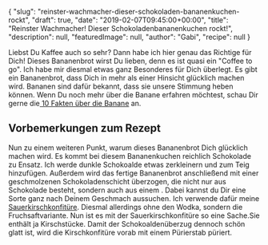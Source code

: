 {
    "slug": "reinster-wachmacher-dieser-schokoladen-bananenkuchen-rockt",
    "draft": true,
    "date": "2019-02-07T09:45:00+00:00",
    "title": "Reinster Wachmacher! Dieser Schokoladenbananenkuchen rockt!",
    "description": null,
    "featuredImage": null,
    "author": "Gabi",
    "recipe": null
}

Liebst Du Kaffee auch so sehr? Dann habe ich hier genau das Richtige für Dich! Dieses Bananenbrot wirst Du lieben, denn es ist quasi ein "Coffee to go". Ich habe mir diesmal etwas ganz Besonderes für Dich überlegt. Es gibt ein Bananenbrot, dass Dich in mehr als einer Hinsicht glücklich machen wird. Bananen sind dafür bekannt, dass sie unsere Stimmung heben können. Wenn Du noch mehr über die Banane erfahren möchtest, schau Dir gerne die[ 10 Fakten über die Banane](https://kochfokus.de/artikel/10-fakten-ueber-die-banane/ " 10 Fakten über die Banane") an.

## Vorbemerkungen zum Rezept

Nun zu einem weiteren Punkt, warum dieses Bananenbrot Dich glücklich  machen wird. Es kommt bei diesem Bananenkuchen reichlich Schokolade zu Ensatz. Ich werde dunkle Schokoalde etwas zerkleinern und zum Teig hinzufügen. Außerdem wird das fertige Bananenbrot anschließend mit einer geschmolzenen Schokoladenschicht überzogen, die nicht nur aus Schokolade besteht, sondern auch aus einem . Dabei kannst du Dir eine Sorte ganz nach Deinem Geschmach aussuchen. Ich verwende dafür meine [Sauerkirschkonfitüre](https://kochfokus.de/artikel/beschwipste-sauerkirschkonfituere/ "Sauerkirschkonfitüre"). Diesmal allerdings ohne den Wodka, sondern die Fruchsaftvariante. Nun ist es mit der Sauerkirschkonfitüre so eine Sache.Sie enthält ja Kirschstücke. Damit der Schokoaldenüberzug dennoch schön glatt ist, wird die Kirschkonfitüre vorab mit einem Pürierstab püriert.
